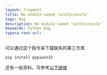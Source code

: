 ```yaml
---
layout: fragment
title: No module named ‘win32console‘
tags: Bug
description: No module named ‘win32console‘
keywords: Python Bug
typora-root-url: ..
---
```


可以通过这个指令来下载缺失的第三方库
```python
pip install pypiwin32
```

还有一些资料，可参考[以下链接](以下链接)

<!--stackedit_data:
eyJoaXN0b3J5IjpbMTU1OTA5NTgzNl19
-->